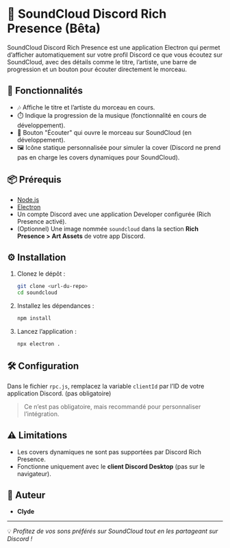 # 🎵 SoundCloud Discord Rich Presence (Bêta)

SoundCloud Discord Rich Presence est une application Electron qui permet d’afficher automatiquement sur votre profil Discord ce que vous écoutez sur SoundCloud, avec des détails comme le titre, l’artiste, une barre de progression et un bouton pour écouter directement le morceau.

## 🚀 Fonctionnalités

- 🎶 Affiche le titre et l’artiste du morceau en cours.
- ⏱️ Indique la progression de la musique (fonctionnalité en cours de développement).
- 🔗 Bouton "Écouter" qui ouvre le morceau sur SoundCloud (en développement).
- 🖼️ Icône statique personnalisée pour simuler la cover (Discord ne prend pas en charge les covers dynamiques pour SoundCloud).

## 📦 Prérequis

- [Node.js](https://nodejs.org/)
- [Electron](https://www.electronjs.org/)
- Un compte Discord avec une application Developer configurée (Rich Presence activé).
- (Optionnel) Une image nommée `soundcloud` dans la section **Rich Presence > Art Assets** de votre app Discord.

## ⚙️ Installation

1. Clonez le dépôt :
   ```bash
   git clone <url-du-repo>
   cd soundcloud

2. Installez les dépendances :

   ```bash
   npm install
   ```

3. Lancez l’application :

   ```bash
   npx electron .
   ```

## 🛠 Configuration

Dans le fichier `rpc.js`, remplacez la variable `clientId` par l’ID de votre application Discord. (pas obligatoire)

> Ce n’est pas obligatoire, mais recommandé pour personnaliser l’intégration.

## ⚠️ Limitations

* Les covers dynamiques ne sont pas supportées par Discord Rich Presence.
* Fonctionne uniquement avec le **client Discord Desktop** (pas sur le navigateur).

## 👤 Auteur

* **Clyde**

---

💡 *Profitez de vos sons préférés sur SoundCloud tout en les partageant sur Discord !*

```

